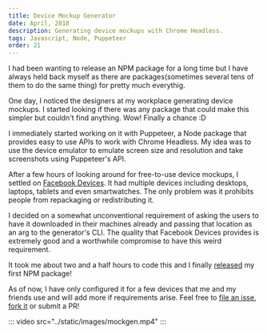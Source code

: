 ```yaml
---
title: Device Mockup Generator
date: April, 2018
description: Generating device mockups with Chrome Headless.
tags: Javascript, Node, Puppeteer
order: 21
---
```


I had been wanting to release an NPM package for a long time but I have always held back myself as there are packages(sometimes several tens of them to do the same thing) for pretty much everythig.

One day, I noticed the designers at my workplace generating device mockups. I started looking if there was any package that could make this simpler but couldn't find anything. Wow! Finally a chance :D

I immediately started working on it with Puppeteer, a Node package that provides easy to use APIs to work with Chrome Headless. My idea was to use the device emulator to emulate screen size and resolution and take screenshots using Puppeteer's API.

After a few hours of looking around for free-to-use device mockups, I settled on [Facebook Devices](https://facebook.design/devices). It had multiple devices including desktops, laptops, tablets and even smartwatches. The only problem was it prohibits people from repackaging or redistributing it.

I decided on a somewhat unconventional requirement of asking the users to have it downloaded in their machines already and passing that location as an arg to the generator's CLI. The quality that Facebook Devices provides is extremely good and a worthwhile compromise to have this weird requirement.

It took me about two and a half hours to code this and I finally [released](https://www.npmjs.com/package/@astronomersiva/mockgen) my first NPM package!

As of now, I have only configured it for a few devices that me and my friends use and will add more if requirements arise. Feel free to [file an isse](https://github.com/astronomersiva/mockgen/issues/new), [fork it](https://github.com/astronomersiva/mockgen#fork-destination-box) or submit a PR!

::: video src="../static/images/mockgen.mp4" :::
